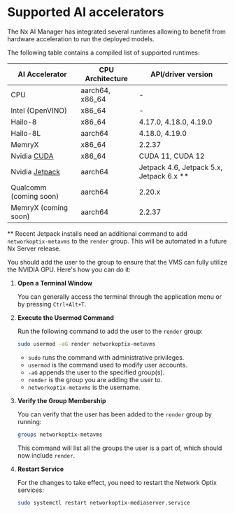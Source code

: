 # Supported AI accelerators

The Nx AI Manager has integrated several runtimes allowing to benefit from hardware acceleration to run the deployed models.

The following table contains a compiled list of supported runtimes:

| AI Accelerator                                                          | CPU Architecture | API/driver version                         |
| ----------------------------------------------------------------------- | ---------------- | ------------------------------------------ |
| CPU                                                                     | aarch64, x86\_64 | -                                          |
| Intel (OpenVINO)                                                        | x86\_64          | -                                          |
| Hailo-8                                                                 | x86\_64          | 4.17.0, 4.18.0, 4.19.0                     |
| Hailo-8L                                                                | aarch64          | 4.18.0, 4.19.0                             |
| MemryX                                                                  | x86\_64          | 2.2.37                                     |
| Nvidia [CUDA](https://developer.nvidia.com/cuda-toolkit-archive)        | x86\_64          | CUDA 11, CUDA 12                           |
| Nvidia [Jetpack](https://developer.nvidia.com/embedded/jetpack-archive) | aarch64          | Jetpack 4.6, Jetpack 5.x, Jetpack 6.x \*\* |
| Qualcomm (coming soon)                                                  | aarch64          | 2.20.x                                     |
| MemryX (coming soon)                                                    | aarch64          | 2.2.37                                     |

\*\* Recent Jetpack installs need an additional command to add `networkoptix-metavms` to the  `render` group. This will be automated in a future Nx Server release.

You should add the user to the group to ensure that the VMS can fully utilize the NVIDIA GPU. Here's how you can do it:

1.  **Open a Terminal Window**

    You can generally access the terminal through the application menu or by pressing `Ctrl+Alt+T`.
2.  **Execute the Usermod Command**

    Run the following command to add the user to the `render` group:

    ```bash
    sudo usermod -aG render networkoptix-metavms
    ```

    * `sudo` runs the command with administrative privileges.
    * `usermod` is the command used to modify user accounts.
    * `-aG` appends the user to the specified group(s).
    * `render` is the group you are adding the user to.
    * `networkoptix-metavms` is the username.
3.  **Verify the Group Membership**

    You can verify that the user has been added to the `render` group by running:

    ```bash
    groups networkoptix-metavms
    ```

    This command will list all the groups the user is a part of, which should now include `render`.
4.  **Restart Service**

    For the changes to take effect, you need to restart the Network Optix services:

    ```bash
    sudo systemctl restart networkoptix-mediaserver.service
    ```
